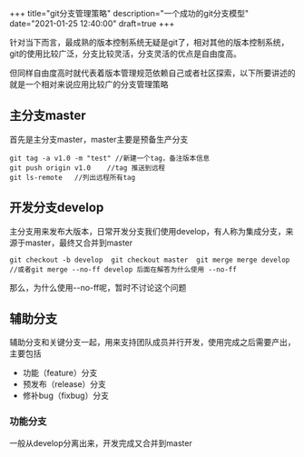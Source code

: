 +++
title="git分支管理策略"
description="一个成功的git分支模型"
date="2021-01-25 12:40:00"
draft=true
+++

针对当下而言，最成熟的版本控制系统无疑是git了，相对其他的版本控制系统，git的使用比较广泛，分支比较灵活，分支灵活的优点是自由度高。

但同样自由度高时就代表着版本管理规范依赖自己或者社区探索，以下所要讲述的就是一个相对来说应用比较广的分支管理策略

## 主分支master
首先是主分支master，master主要是预备生产分支

```shell
git tag -a v1.0 -m "test" //新建一个tag，备注版本信息
git push origin v1.0    //tag 推送到远程
git ls-remote   //列出远程所有tag
```

## 开发分支develop
主分支用来发布大版本，日常开发分支我们使用develop，有人称为集成分支，来源于master，最终又合并到master

`
   git checkout -b develop 
   git checkout master 
   git merge merge develop //或者git merge --no-ff develop 后面在解答为什么使用 --no-ff
`

那么，为什么使用--no-ff呢，暂时不讨论这个问题

## 辅助分支
辅助分支和关键分支一起，用来支持团队成员并行开发，使用完成之后需要产出，主要包括
- 功能（feature）分支
- 预发布（release）分支
- 修补bug（fixbug）分支

### 功能分支
一般从develop分离出来，开发完成又合并到master






